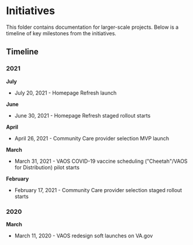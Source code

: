 # Initiatives
This folder contains documentation for larger-scale projects. Below is a timeline of key milestones from the initiatives.

## Timeline

### 2021

**July**
- July 20, 2021 - Homepage Refresh launch

**June**
- June 30, 2021 - Homepage Refresh staged rollout starts

**April**
- April 26, 2021 - Community Care provider selection MVP launch

**March**
- March 31, 2021 - VAOS COVID-19 vaccine scheduling ("Cheetah"/VAOS for Distribution) pilot starts

**February**
- February 17, 2021 - Community Care provider selection staged rollout starts


### 2020

**March**
- March 11, 2020 - VAOS redesign soft launches on VA.gov
